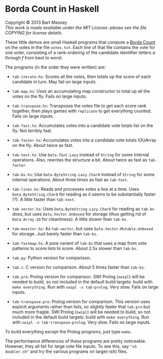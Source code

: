 # Borda Count in Haskell
Copyright © 2013 Bart Massey  
*This work is made available under the MIT License: please
see the file COPYING for license details.*

These little demos are small Haskell programs that compute a
[Borda Count](http://en.wikipedia.org/wiki/Borda_count) on
the votes in the file `votes.txt`. Each line of that file
contains the vote for one voter, consisting of a
rank-ordering of the candidate identifier letters *a*
through *f* from best to worst.

The programs (in the order they were written) are:

* `tab-iterate.hs`: Scores all the votes, then totals up the
  score of each candidate in turn. May fail on large inputs.

* `tab-map.hs`: Uses an accumulating map constructor to
  total up all the votes on the fly. Fails on large inputs.

* `tab-transpose.hs`: Transposes the votes file to get
  each score rank together, then plays games with
  `replicate` to get everything counted. Fails
  on large inputs.

* `tab-fast.hs`: Accumulates votes into a candidate vote
  totals list on the fly. Not terribly fast.

* `tab-faster.hs`: Accumulates votes into a candidate vote
  totals IOUArray on the fly. About twice as fast.

* `tab-text.hs`: Use `Data.Text.Lazy` instead of `String`
  for some internal operations. Also, rewrites the structure
  a bit. About twice as fast as `tab-faster`.

* `tab-bs.hs`: Use `Data.ByteString.Lazy.Char8` instead of
  `String` for some internal operations. About three times
  as fast as `tab-text`.

* `tab-lines.hs`: Reads and processes votes a line at a
  time. Uses `Data.ByteString.Char8` for reading as it seems
  to be substantially faster (?). A little faster than
  `tab-text`.

* `tab-vector.hs`: Uses `Data.ByteString.Lazy.Char8` for
  reading as `tab-bs` does, but uses `Data.Vector.Unboxed`
  for storage (thus getting rid of `Data.Array.IO` for
  cleanliness). A little slower than `tab-bs`.

* `tab-mvector.hs`: As `tab-vector`, but uses
  `Data.Vector.Mutable.Unboxed` for storage. Just barely
  faster than `tab-bs`.

* `tab-fastmap.hs`: A pure variant of `tab-bs` that uses a
  map from vote patterns to score lists to score. About 2.5x
  slower than `tab-bs`.

* `tab.py`: Python version for comparison.

* `tab.c`: C version for comparison. About 5 times faster
  than `tab-bs`.

* `tab.pro`: Prolog version for comparison.  SWI Prolog
  (`swipl`) will be needed to build, so not included in the
  default build targets: build with `make everything`. Run
  with `swipl -x tab-prolog`. Very slow. Fails on large inputs.

* `tab-transpose.pro`: Prolog version for comparison.  This
  version uses explicit arguments rather than lists, so
  slightly faster that `tab.pro` but much more fragile.  SWI
  Prolog (`swipl`) will be needed to build, so not included
  in the default build targets: build with `make
  everything`. Run with `swipl -x
  tab-transpose-prolog`. Very slow. Fails on large inputs.

To build everything except the Prolog programs, just type
`make`.

The performance differences of these programs are pretty
noticeable. However, they all fail for large vote file
inputs. To see this, say `"sh doubler.sh"` and try the
various programs on large(-ish) files.
